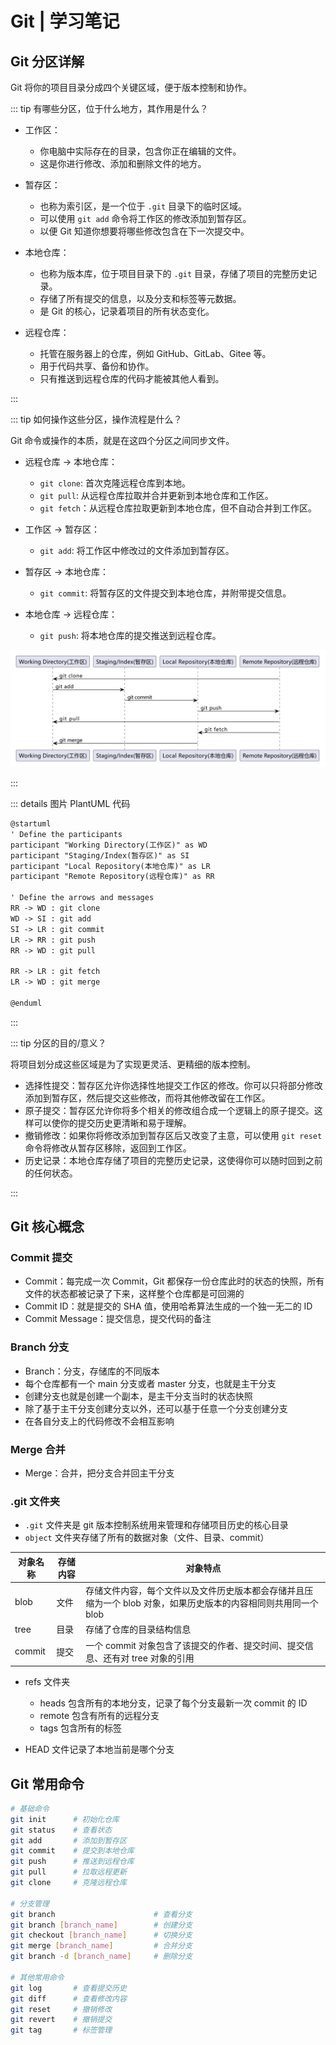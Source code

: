 # Git | 学习笔记

## Git 分区详解

Git 将你的项目目录分成四个关键区域，便于版本控制和协作。

::: tip 有哪些分区，位于什么地方，其作用是什么？

- 工作区：
  - 你电脑中实际存在的目录，包含你正在编辑的文件。
  - 这是你进行修改、添加和删除文件的地方。

- 暂存区：
  - 也称为索引区，是一个位于 `.git` 目录下的临时区域。
  - 可以使用 `git add` 命令将工作区的修改添加到暂存区。
  - 以便 Git 知道你想要将哪些修改包含在下一次提交中。

- 本地仓库：
  - 也称为版本库，位于项目目录下的 `.git` 目录，存储了项目的完整历史记录。
  - 存储了所有提交的信息，以及分支和标签等元数据。
  - 是 Git 的核心，记录着项目的所有状态变化。

- 远程仓库：
  - 托管在服务器上的仓库，例如 GitHub、GitLab、Gitee 等。
  - 用于代码共享、备份和协作。
  - 只有推送到远程仓库的代码才能被其他人看到。

:::

::: tip 如何操作这些分区，操作流程是什么？

Git 命令或操作的本质，就是在这四个分区之间同步文件。

- 远程仓库 -> 本地仓库：
  - `git clone`: 首次克隆远程仓库到本地。
  - `git pull`: 从远程仓库拉取并合并更新到本地仓库和工作区。
  - `git fetch`：从远程仓库拉取更新到本地仓库，但不自动合并到工作区。

- 工作区 -> 暂存区：
  - `git add`: 将工作区中修改过的文件添加到暂存区。

- 暂存区 -> 本地仓库：
  - `git commit`: 将暂存区的文件提交到本地仓库，并附带提交信息。

- 本地仓库 -> 远程仓库：
  - `git push`: 将本地仓库的提交推送到远程仓库。

![](./assets/000.png)

:::

::: details 图片 PlantUML 代码

```txt
@startuml
' Define the participants
participant "Working Directory(工作区)" as WD
participant "Staging/Index(暂存区)" as SI
participant "Local Repository(本地仓库)" as LR
participant "Remote Repository(远程仓库)" as RR

' Define the arrows and messages
RR -> WD : git clone
WD -> SI : git add
SI -> LR : git commit
LR -> RR : git push
RR -> WD : git pull

RR -> LR : git fetch
LR -> WD : git merge

@enduml
```

:::

::: tip 分区的目的/意义？

将项目划分成这些区域是为了实现更灵活、更精细的版本控制。

- 选择性提交：暂存区允许你选择性地提交工作区的修改。你可以只将部分修改添加到暂存区，然后提交这些修改，而将其他修改留在工作区。
- 原子提交：暂存区允许你将多个相关的修改组合成一个逻辑上的原子提交。这样可以使你的提交历史更清晰和易于理解。
- 撤销修改：如果你将修改添加到暂存区后又改变了主意，可以使用 `git reset` 命令将修改从暂存区移除，返回到工作区。
- 历史记录：本地仓库存储了项目的完整历史记录，这使得你可以随时回到之前的任何状态。

:::

## Git 核心概念

### Commit 提交

- Commit：每完成一次 Commit，Git 都保存一份仓库此时的状态的快照，所有文件的状态都被记录了下来，这样整个仓库都是可回溯的
- Commit ID：就是提交的 SHA 值，使用哈希算法生成的一个独一无二的 ID
- Commit Message：提交信息，提交代码的备注

### Branch 分支

- Branch：分支，存储库的不同版本
- 每个仓库都有一个 main 分支或者 master 分支，也就是主干分支
- 创建分支也就是创建一个副本，是主干分支当时的状态快照
- 除了基于主干分支创建分支以外，还可以基于任意一个分支创建分支
- 在各自分支上的代码修改不会相互影响

### Merge 合并

- Merge：合并，把分支合并回主干分支

### .git 文件夹

- `.git` 文件夹是 git 版本控制系统用来管理和存储项目历史的核心目录
- `object` 文件夹存储了所有的数据对象（文件、目录、commit）

| 对象名称 | 存储内容 | 对象特点                                                                                                        |
| -------- | -------- | --------------------------------------------------------------------------------------------------------------- |
| blob     | 文件     | 存储文件内容，每个文件以及文件历史版本都会存储并且压缩为一个 blob 对象，如果历史版本的内容相同则共用同一个 blob |
| tree     | 目录     | 存储了仓库的目录结构信息                                                                                        |
| commit   | 提交     | 一个 commit 对象包含了该提交的作者、提交时间、提交信息、还有对 tree 对象的引用                                  |

- refs 文件夹
  - heads 包含所有的本地分支，记录了每个分支最新一次 commit 的 ID
  - remote 包含有所有的远程分支
  - tags 包含所有的标签

- HEAD 文件记录了本地当前是哪个分支

## Git 常用命令

```bash
# 基础命令
git init      # 初始化仓库
git status    # 查看状态
git add       # 添加到暂存区
git commit    # 提交到本地仓库
git push      # 推送到远程仓库
git pull      # 拉取远程更新
git clone     # 克隆远程仓库

# 分支管理
git branch                      # 查看分支
git branch [branch_name]        # 创建分支
git checkout [branch_name]      # 切换分支
git merge [branch_name]         # 合并分支
git branch -d [branch_name]     # 删除分支

# 其他常用命令
git log       # 查看提交历史
git diff      # 查看修改内容
git reset     # 撤销修改
git revert    # 撤销提交
git tag       # 标签管理
```
